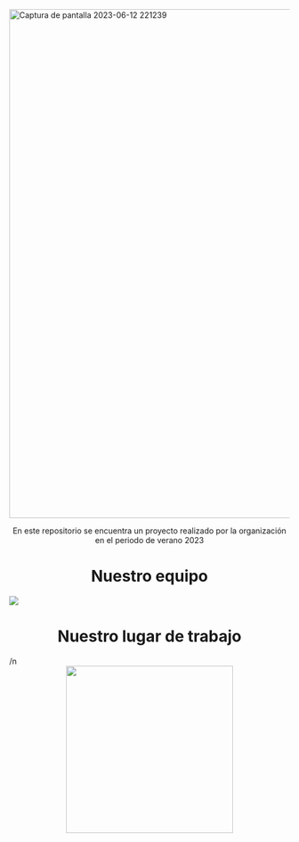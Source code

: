 <img width="913" alt="Captura de pantalla 2023-06-12 221239" src="https://github.com/asha-gc/hciproyect/assets/56806594/fe958643-0625-4721-a55a-8ecdc2eeadab">
<p align="center">En este repositorio se encuentra un proyecto realizado por la organización en el periodo de verano 2023</p>

<h1 align="center"> Nuestro equipo </h1>
<img src="https://github.com/asha-gc/hciproyect/assets/56806594/2901119b-169c-4d38-80ac-bbaba520a240">
<h1 align="center"> Nuestro lugar de trabajo </h1> 
/n
<div align="center"><img src="https://upload.wikimedia.org/wikipedia/commons/8/8e/UADY_logo.svg" width=300px></div>
